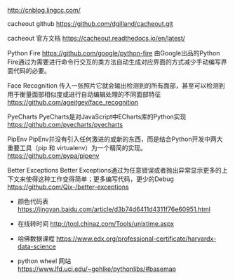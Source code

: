 http://cnblog.lingcc.com/

cacheout github
https://github.com/dgilland/cacheout.git

cacheout 官方文档
https://cacheout.readthedocs.io/en/latest/

Python Fire
https://github.com/google/python-fire
由Google出品的Python Fire通过为需要进行命令行交互的类方法自动生成对应界面的方式减少手动编写界面代码的必要。

Face Recognition
传入一张照片它就会输出检测到的所有面部，甚至可以检测到用于衡量面部相似度或进行自动编辑处理的不同面部特征
https://github.com/ageitgey/face_recognition

PyeCharts
PyeCharts是对JavaScript中ECharts库的Python实现
https://github.com/pyecharts/pyecharts

PipEnv
PipEnv并没有引入任何激进的或新的东西，而是结合Python开发中两大重要工具（pip 和 virtualenv）为一个精简的实现。
https://github.com/pypa/pipenv

Better Exceptions
Better Exceptions通过为任意错误或者抛出异常显示更多的上下文来使得这种工作变得简单；更多编写代码，更少的Debug
https://github.com/Qix-/better-exceptions

- 颜色代码表
https://jingyan.baidu.com/article/d3b74d6411d4311f76e60951.html

- 在线转时间
http://tool.chinaz.com/Tools/unixtime.aspx


- 哈佛数据课程
 https://www.edx.org/professional-certificate/harvardx-data-science



- python wheel 网站
https://www.lfd.uci.edu/~gohlke/pythonlibs/#basemap
